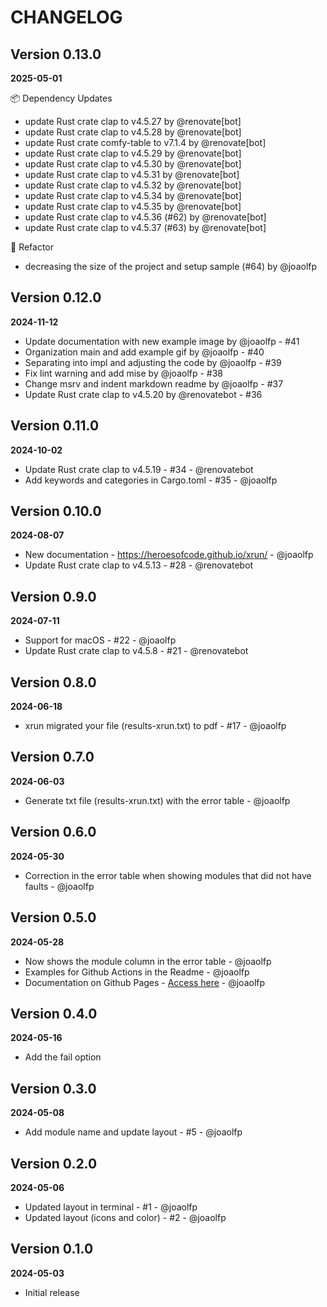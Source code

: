 # CHANGELOG

## Version 0.13.0
**2025-05-01**

📦 Dependency Updates
- update Rust crate clap to v4.5.27 by @renovate[bot]
- update Rust crate clap to v4.5.28 by @renovate[bot]
- update Rust crate comfy-table to v7.1.4 by @renovate[bot]
- update Rust crate clap to v4.5.29 by @renovate[bot]
- update Rust crate clap to v4.5.30 by @renovate[bot]
- update Rust crate clap to v4.5.31 by @renovate[bot]
- update Rust crate clap to v4.5.32 by @renovate[bot]
- update Rust crate clap to v4.5.34 by @renovate[bot]
- update Rust crate clap to v4.5.35 by @renovate[bot]
- update Rust crate clap to v4.5.36 (#62) by @renovate[bot]
- update Rust crate clap to v4.5.37 (#63) by @renovate[bot]

🚜 Refactor
- decreasing the size of the project and setup sample (#64) by @joaolfp

## Version 0.12.0
**2024-11-12**

- Update documentation with new example image by @joaolfp - #41 
- Organization main and add example gif by @joaolfp - #40
- Separating into impl and adjusting the code by @joaolfp - #39
- Fix lint warning and add mise by @joaolfp - #38
- Change msrv and indent markdown readme by @joaolfp - #37
- Update Rust crate clap to v4.5.20 by @renovatebot - #36

## Version 0.11.0
**2024-10-02**

- Update Rust crate clap to v4.5.19 - #34 - @renovatebot
- Add keywords and categories in Cargo.toml - #35 - @joaolfp

## Version 0.10.0
**2024-08-07**

- New documentation - https://heroesofcode.github.io/xrun/ - @joaolfp
- Update Rust crate clap to v4.5.13 - #28 - @renovatebot

## Version 0.9.0
**2024-07-11**

- Support for macOS - #22 - @joaolfp
- Update Rust crate clap to v4.5.8 - #21 - @renovatebot

## Version 0.8.0
**2024-06-18**

- xrun migrated your file (results-xrun.txt) to pdf - #17 - @joaolfp

## Version 0.7.0
**2024-06-03**

- Generate txt file (results-xrun.txt) with the error table - @joaolfp

## Version 0.6.0
**2024-05-30**

- Correction in the error table when showing modules that did not have faults - @joaolfp

## Version 0.5.0
**2024-05-28**

- Now shows the module column in the error table - @joaolfp
- Examples for Github Actions in the Readme - @joaolfp
- Documentation on Github Pages - [Access here](https://heroesofcode.github.io/xrun/) - @joaolfp

## Version 0.4.0
**2024-05-16**

- Add the fail option

## Version 0.3.0
**2024-05-08**

- Add module name and update layout - #5 - @joaolfp

## Version 0.2.0
**2024-05-06**

- Updated layout in terminal - #1 - @joaolfp
- Updated layout (icons and color) - #2 - @joaolfp

## Version 0.1.0
**2024-05-03**

- Initial release